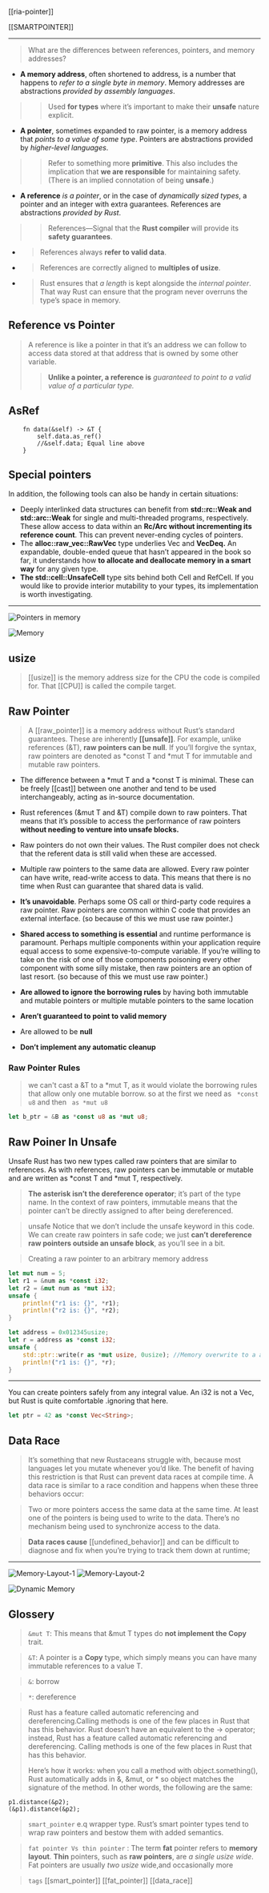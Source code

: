 
[[ria-pointer]]


[[SMARTPOINTER]]

---

> What are the differences between references, pointers, and memory addresses?

- **A memory address**, often shortened to address, is a number that happens to *refer to a single byte in memory*. Memory addresses are abstractions *provided by assembly languages*.
> > Used **for types** where it’s important to make their **unsafe** nature explicit.

- **A pointer**, sometimes expanded to raw pointer, is a memory address that *points to a value of some type*. Pointers are abstractions provided by *higher-level languages*.
> > Refer to something more **primitive**. This also includes the implication that **we are responsible** for maintaining safety. (There is an implied connotation of being **unsafe**.)

- **A reference** *is a pointer*, or in the case of *dynamically sized types*, a pointer and an integer with extra guarantees. References are abstractions *provided by Rust*.
>> References—Signal that the **Rust compiler** will provide its **safety guarantees**.
  - > References always **refer to valid data**.
  - > References are correctly aligned to **multiples of usize**.
  - > Rust ensures that *a length* is kept alongside the *internal pointer*. That way Rust can ensure that the program never overruns the type’s space in memory.

## Reference vs Pointer

> A reference is like a pointer in that it’s an address we can follow to access data stored at that address that is owned by some other variable. 
>> **Unlike a pointer, a reference is** *guaranteed to point to a valid value of a particular type.*

## AsRef

```rust,no_run,compile_fail
    fn data(&self) -> &T {
        self.data.as_ref()
        //&self.data; Equal line above
    }
```    
## Special pointers

In addition, the following tools can also be handy in certain situations:
- Deeply interlinked data structures can benefit from **std::rc::Weak and std::arc::Weak** for single and multi-threaded programs, respectively. These allow access to data within an **Rc/Arc without incrementing its reference count**. This can prevent never-ending cycles of pointers.
- The **alloc::raw_vec::RawVec** type underlies Vec<T> and **VecDeq<T>.** An expandable, double-ended queue that hasn’t appeared in the book so far, it understands how **to allocate and deallocate memory in a smart way** for any given type.
- **The std::cell::UnsafeCell** type sits behind both Cell<T> and RefCell<T>. If you would like to provide interior mutability to your types, its implementation is worth investigating.

---

![Pointers in memory](../rust/assets/images/pointers1.JPG)

![Memory](../rust/assets/images/memory.JPG)


## usize

> [[usize]] is the memory address size for the CPU the code is compiled for. That [[CPU]] is called the compile target.

## Raw Pointer
> A [[raw_pointer]] is a memory address without Rust’s standard guarantees. These are inherently **[[unsafe]]**. For example, unlike references (&T), **raw pointers can be null**. If you’ll forgive the syntax, raw pointers are denoted as *const T and *mut T for immutable and mutable raw pointers.

- The difference between a *mut T and a *const T is minimal. These can be freely [[cast]] between one another and tend to be used interchangeably, acting as in-source documentation.

- Rust references (&mut T and &T) compile down to raw pointers. That means that it’s possible to access the performance of raw pointers **without needing to venture into unsafe blocks.**

- Raw pointers do not own their values. The Rust compiler does not check that the referent data is still valid when these are accessed.
  
- Multiple raw pointers to the same data are allowed. Every raw pointer can have write, read-write access to data. This means that there is no time when Rust can guarantee that shared data is valid.


- **It’s unavoidable**. Perhaps some OS call or third-party code requires a raw pointer. Raw pointers are common within C code that provides an external interface. (so because of this we must use raw pointer.)

- **Shared access to something is essential** and runtime performance is paramount. Perhaps multiple components within your application require equal access to some expensive-to-compute variable. If you’re willing to take on the risk of one of those components poisoning every other component with some silly mistake, then raw pointers are an option of last resort. (so because of this we must use raw pointer.)

- **Are allowed to ignore the borrowing rules** by having both immutable and mutable pointers or multiple mutable pointers to the same location
- **Aren’t guaranteed to point to valid memory**
- Are allowed to be **null**
- **Don’t implement any automatic cleanup**

### Raw Pointer Rules

> we can't cast a &T to a *mut T, as it would violate the borrowing rules that allow only one mutable borrow. so at the first we need as ` *const u8` and then ` as *mut u8`
```rust
let b_ptr = &B as *const u8 as *mut u8;
```


## Raw Poiner In Unsafe

Unsafe Rust has two new types called raw pointers that are similar to references. As with references, raw pointers can be immutable or mutable and are written as *const T and *mut T, respectively. 
> **The asterisk isn’t the dereference operator**; it’s part of the type name. In the context of raw pointers, immutable means that the pointer can’t be directly assigned to after being dereferenced.

> unsafe Notice that we don’t include the unsafe keyword in this code. We can create raw pointers in safe code; we just **can’t dereference raw pointers outside an unsafe block**, as you’ll see in a bit.    

> Creating a raw pointer to an arbitrary memory address

```rust
let mut num = 5;
let r1 = &num as *const i32;
let r2 = &mut num as *mut i32;
unsafe {
    println!("r1 is: {}", *r1);
    println!("r2 is: {}", *r2);    
}

let address = 0x012345usize;
let r = address as *const i32;
unsafe {        
    std::ptr::write(r as *mut usize, 0usize); //Memory overwrite to a address
    println!("r1 is: {}", *r);
}
```


---

You can create pointers safely from any integral value. An i32 is not a Vec<String>, but Rust is quite comfortable .ignoring that here.

```rust
let ptr = 42 as *const Vec<String>;
```

## Data Race

> It’s something that new Rustaceans struggle with, because most languages let you mutate whenever you’d like. The benefit of having this restriction is that Rust can prevent data races at compile time. A data race is similar to a race condition and happens when these three behaviors occur:

> Two or more pointers access the same data at the same time.
> At least one of the pointers is being used to write to the data.
> There’s no mechanism being used to synchronize access to the data.

> **Data races cause** [[undefined_behavior]] and can be difficult to diagnose and fix when you’re trying to track them down at runtime;

---

![Memory-Layout-1](../rust/assets/images/mem-layout1.JPG)
![Memory-Layout-2](../rust/assets/images/mem-layout2.JPG)

![Dynamic Memory](../rust/assets/images/dynamic-mem.JPG)



## Glossery

> `&mut T`: This means that &mut T types do **not implement the Copy** trait.

> `&T`: A pointer is a **Copy** type, which simply means you can have many immutable references to a value T.

> `&`:	borrow

> `*`:	dereference

> Rust has a feature called automatic referencing and dereferencing.Calling methods is one of the few places in Rust that has this behavior. Rust doesn’t have an equivalent to the -> operator; instead, Rust has a feature called automatic referencing and dereferencing. Calling methods is one of the few places in Rust that has this behavior.
>
> Here’s how it works: when you call a method with object.something(), Rust automatically adds in &, &mut, or * so object matches the signature of the method. In other words, the following are the same:


```rust,compile_fail,no_run
p1.distance(&p2);
(&p1).distance(&p2);
```

> `smart_pointer` e.q wrapper type. Rust’s smart pointer types tend to wrap raw pointers and bestow them with added semantics.

> `fat pointer Vs thin pointer` : The term **fat** pointer refers to **memory layout**. **Thin** pointers, such as **raw pointers**, are *a single usize wide*. Fat pointers are usually *two usize* wide,and occasionally more

> `tags` [[smart_pointer]] [[fat_pointer]] [[data_race]]
